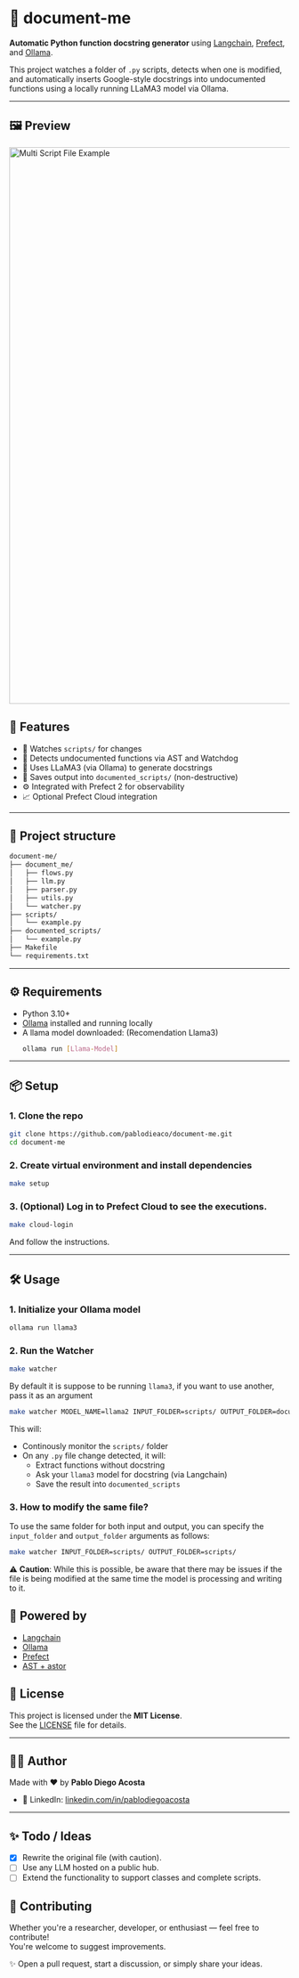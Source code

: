 # 📃 document-me

**Automatic Python function docstring generator** using [Langchain](https://www.langchain.com/), [Prefect](https://www.prefect.io/), and [Ollama](https://ollama.com/).

This project watches a folder of `.py` scripts, detects when one is modified, and automatically inserts Google-style docstrings into undocumented functions using a locally running LLaMA3 model via Ollama.

---

## 🖼️ Preview
<img src="gifs/example_l.gif" alt="Multi Script File Example" width="1000"/>

## 🚀 Features

- 📂 Watches `scripts/` for changes
- 🤖 Detects undocumented functions via AST and Watchdog
- 🧠 Uses LLaMA3 (via Ollama) to generate docstrings
- 📝 Saves output into `documented_scripts/` (non-destructive)
- ⚙️ Integrated with Prefect 2 for observability
- 📈 Optional Prefect Cloud integration

---

## 📁 Project structure

```bash
document-me/
├── document_me/        
│   ├── flows.py
│   ├── llm.py
│   ├── parser.py
│   ├── utils.py
│   └── watcher.py
├── scripts/           
│   └── example.py 
├── documented_scripts/           
│   └── example.py 
├── Makefile
└── requirements.txt        
```

---

## ⚙️ Requirements

- Python 3.10+
- [Ollama](https://ollama.com) installed and running locally
- A llama model downloaded: (Recomendation Llama3)
  ```bash
  ollama run [Llama-Model]
  ```

---

## 📦 Setup

### 1. Clone the repo 
```bash
git clone https://github.com/pablodieaco/document-me.git
cd document-me
```

### 2. Create virtual environment and install dependencies

```bash
make setup
```

### 3. (Optional) Log in to Prefect Cloud to see the executions.

```bash
make cloud-login
```

And follow the instructions.


---

## 🛠 Usage

### 1. Initialize your Ollama model

```bash
ollama run llama3
```

### 2. Run the Watcher

```bash
make watcher 
```

By default it is suppose to be running `llama3`, if you want to use another, pass it as an argument

```bash
make watcher MODEL_NAME=llama2 INPUT_FOLDER=scripts/ OUTPUT_FOLDER=documented_scripts/
```

This will:
- Continously monitor the `scripts/` folder
- On any `.py` file change detected, it will:
  - Extract functions without docstring
  - Ask your `llama3` model for docstring (via Langchain)
  - Save the result into `documented_scripts`

### 3. How to modify the same file?
To use the same folder for both input and output, you can specify the `input_folder` and `output_folder` arguments as follows:

```bash
make watcher INPUT_FOLDER=scripts/ OUTPUT_FOLDER=scripts/
```

⚠️ **Caution**: While this is possible, be aware that there may be issues if the file is being modified at the same time the model is processing and writing to it.

## 🧠 Powered by

- [Langchain](https://www.langchain.com/)
- [Ollama](https://ollama.com/)
- [Prefect](https://prefect.io/)
- [AST + astor](https://docs.python.org/3/library/ast.html)

## 📝 License

This project is licensed under the **MIT License**.  
See the [LICENSE](./LICENSE) file for details.

---

## 🙋‍♂️ Author

Made with ❤️ by **Pablo Diego Acosta**

- 💼 LinkedIn: [linkedin.com/in/pablodiegoacosta](https://www.linkedin.com/in/pablodiegoacosta)

---

## ✨ Todo / Ideas

- [X] Rewrite the original file (with caution).
- [ ] Use any LLM hosted on a public hub.
- [ ] Extend the functionality to support classes and complete scripts.

## 🤝 Contributing

Whether you're a researcher, developer, or enthusiast — feel free to contribute!  
You're welcome to suggest improvements.

✨ Open a pull request, start a discussion, or simply share your ideas.

